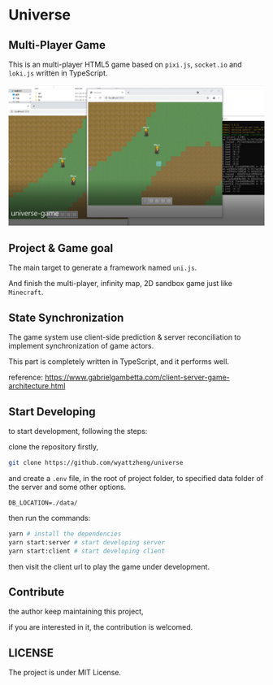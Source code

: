 # Universe

## Multi-Player Game

This is an multi-player HTML5 game based on `pixi.js`, `socket.io` and `loki.js` written in TypeScript.

![](./docs/pic1.png)

## Project & Game goal

The main target to generate a framework named `uni.js`.

And finish the multi-player, infinity map, 2D sandbox game just like `Minecraft`.

## State Synchronization

The game system use client-side prediction & server reconciliation to implement synchronization of game actors.

This part is completely written in TypeScript, and it performs well.

reference: <https://www.gabrielgambetta.com/client-server-game-architecture.html>

## Start Developing

to start development, following the steps:

clone the repository firstly,

```bash
git clone https://github.com/wyattzheng/universe
```

and create a `.env` file, in the root of project folder,
to specified data folder of the server and some other options.

```
DB_LOCATION=./data/
```

then run the commands:

```bash
yarn # install the dependencies
yarn start:server # start developing server
yarn start:client # start developing client
```

then visit the client url to play the game under development.

## Contribute

the author keep maintaining this project,

if you are interested in it, the contribution is welcomed.

## LICENSE

The project is under MIT License.
